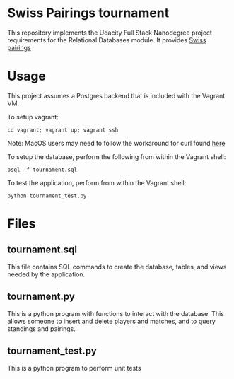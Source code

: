 # Swiss Pairings tournament
This repository implements the Udacity Full Stack Nanodegree project
requirements for the Relational Databases module. It provides
[Swiss pairings](https://en.wikipedia.org/wiki/Swiss-system_tournament)

# Usage
This project assumes a Postgres backend that is included with the Vagrant VM.

To setup vagrant:

`cd vagrant; vagrant up; vagrant ssh`

Note: MacOS users may need to follow the workaround for curl found [here](https://github.com/mitchellh/vagrant/issues/7997)

To setup the database, perform the following from within the Vagrant shell:

`psql -f tournament.sql`

To test the application, perform from within the Vagrant shell:

`python tournament_test.py`

# Files
## tournament.sql
This file contains SQL commands to create the database, tables, and views needed by the application.

## tournament.py
This is a python program with functions to interact with the database. This allows someone to insert and delete players and matches, and to query standings and pairings.

## tournament_test.py
This is a python program to perform unit tests
